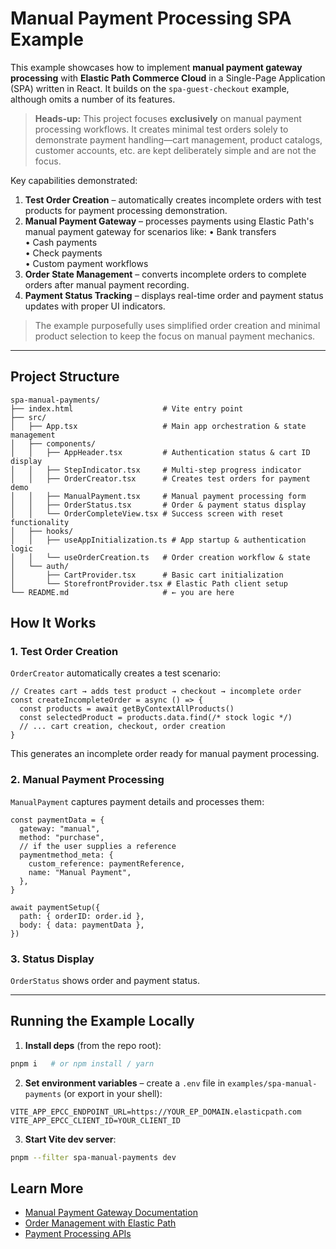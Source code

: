# Manual Payment Processing SPA Example

This example showcases how to implement **manual payment gateway processing** with **Elastic Path Commerce Cloud** in a Single-Page Application (SPA) written in React. It builds on the `spa-guest-checkout` example, although omits a number of its features.

> **Heads-up:** This project focuses **exclusively** on manual payment processing workflows. It creates minimal test orders solely to demonstrate payment handling—cart management, product catalogs, customer accounts, etc. are kept deliberately simple and are not the focus.

Key capabilities demonstrated:

1. **Test Order Creation** – automatically creates incomplete orders with test products for payment processing demonstration.
2. **Manual Payment Gateway** – processes payments using Elastic Path's manual payment gateway for scenarios like:
   • Bank transfers  
   • Cash payments  
   • Check payments  
   • Custom payment workflows
3. **Order State Management** – converts incomplete orders to complete orders after manual payment recording.
4. **Payment Status Tracking** – displays real-time order and payment status updates with proper UI indicators.

> The example purposefully uses simplified order creation and minimal product selection to keep the focus on manual payment mechanics.

---

## Project Structure

```
spa-manual-payments/
├── index.html                    # Vite entry point
├── src/
│   ├── App.tsx                   # Main app orchestration & state management
│   ├── components/
│   │   ├── AppHeader.tsx         # Authentication status & cart ID display
│   │   ├── StepIndicator.tsx     # Multi-step progress indicator
│   │   ├── OrderCreator.tsx      # Creates test orders for payment demo
│   │   ├── ManualPayment.tsx     # Manual payment processing form
│   │   ├── OrderStatus.tsx       # Order & payment status display
│   │   └── OrderCompleteView.tsx # Success screen with reset functionality
│   ├── hooks/
│   │   ├── useAppInitialization.ts # App startup & authentication logic
│   │   └── useOrderCreation.ts   # Order creation workflow & state
│   └── auth/
│       ├── CartProvider.tsx      # Basic cart initialization
│       └── StorefrontProvider.tsx # Elastic Path client setup
└── README.md                     # ← you are here
```

## How It Works

### 1. Test Order Creation

`OrderCreator` automatically creates a test scenario:

```tsx
// Creates cart → adds test product → checkout → incomplete order
const createIncompleteOrder = async () => {
  const products = await getByContextAllProducts()
  const selectedProduct = products.data.find(/* stock logic */)
  // ... cart creation, checkout, order creation
}
```

This generates an incomplete order ready for manual payment processing.

### 2. Manual Payment Processing

`ManualPayment` captures payment details and processes them:

```tsx
const paymentData = {
  gateway: "manual",
  method: "purchase",
  // if the user supplies a reference
  paymentmethod_meta: {
    custom_reference: paymentReference,
    name: "Manual Payment",
  },
}

await paymentSetup({
  path: { orderID: order.id },
  body: { data: paymentData },
})
```

### 3. Status Display

`OrderStatus` shows order and payment status.

---

## Running the Example Locally

1. **Install deps** (from the repo root):

```bash
pnpm i   # or npm install / yarn
```

2. **Set environment variables** – create a `.env` file in `examples/spa-manual-payments` (or export in your shell):

```
VITE_APP_EPCC_ENDPOINT_URL=https://YOUR_EP_DOMAIN.elasticpath.com
VITE_APP_EPCC_CLIENT_ID=YOUR_CLIENT_ID
```

3. **Start Vite dev server**:

```bash
pnpm --filter spa-manual-payments dev
```

## Learn More

- [Manual Payment Gateway Documentation](https://elasticpath.dev/docs/api/carts/cart-management)
- [Order Management with Elastic Path](https://elasticpath.dev/docs/api/carts/cart-management)
- [Payment Processing APIs](https://elasticpath.dev/docs/api/carts/cart-management)
